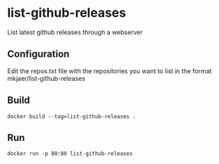 # list-github-releases

List latest github releases through a webserver

## Configuration

Edit the repos.txt file with the repositories you want to list in the format mkjaer/list-github-releases

## Build

`docker build --tag=list-github-releases .`

## Run

`docker run -p 80:80 list-github-releases`

